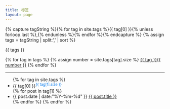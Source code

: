 ```yaml
---
title: 标签
layout: page
---
```


{% capture tagString %}{% for tag in site.tags %}{{ tag[0] }}{% unless forloop.last %},{% endunless %}{% endfor %}{% endcapture %}
{% assign tags = tagString | split:',' | sort %}

<span> {{ tags }} </span>
<div>
  {% for tag in tags %}
  {% assign number = site.tags[tag].size %}
<a class="tagbox" href="#{{ tag }}" rel="{{ number }}">{{ tag }}<span>{{ number }}</span></a>
  {% endfor %}
</div>

<hr>
<ul class="listing">
{% for tag in site.tags %}
  <li class="listing-seperator" id="{{ tag[0] }}">{{ tag[0] }}<sup style="color:#07e">{{ tag[1].size }}</sup></li>
{% for post in tag[1] %}
  <li class="listing-item">
  <time datetime="{{ post.date | date:"%Y-%m-%d" }}">{{ post.date | date:"%Y-%m-%d" }}</time>
  <a href="{{ site.url }}{{ post.url }}" title="{{ post.title }}">{{ post.title }}</a>
  </li>
{% endfor %}
{% endfor %}
</ul>
